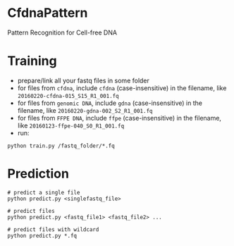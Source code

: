 # CfdnaPattern
Pattern Recognition for Cell-free DNA

# Training
* prepare/link all your fastq files in some folder
* for files from `cfdna`, include `cfdna` (case-insensitive) in the filename, like `20160220-cfdna-015_S15_R1_001.fq`
* for files from `genomic DNA`, include `gdna` (case-insensitive) in the filename, like `20160220-gdna-002_S2_R1_001.fq`
* for files from `FFPE DNA`, include `ffpe` (case-insensitive) in the filename, like `20160123-ffpe-040_S0_R1_001.fq`
* run:
```shell
python train.py /fastq_folder/*.fq
```

# Prediction
```shell
# predict a single file
python predict.py <singlefastq_file>

# predict files
python predict.py <fastq_file1> <fastq_file2> ... 

# predict files with wildcard
python predict.py *.fq
```
